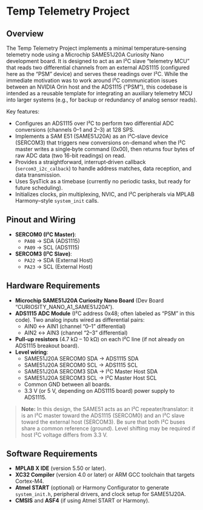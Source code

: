 


# Temp Telemetry Project

## Overview

The Temp Telemetry Project implements a minimal temperature‐sensing telemetry node using a Microchip SAME51J20A Curiosity Nano development board. It is designed to act as an I²C slave “telemetry MCU” that reads two differential channels from an external ADS1115 (configured here as the “PSM” device) and serves these readings over I²C. While the immediate motivation was to work around I²C communication issues between an NVIDIA Orin host and the ADS1115 (“PSM”), this codebase is intended as a reusable template for integrating an auxiliary telemetry MCU into larger systems (e.g., for backup or redundancy of analog sensor reads).

Key features:
- Configures an ADS1115 over I²C to perform two differential ADC conversions (channels 0–1 and 2–3) at 128 SPS.
- Implements a SAM E51 (SAME51J20A) as an I²C‐slave device (SERCOM3) that triggers new conversions on-demand when the I²C master writes a single‐byte command (0x00), then returns four bytes of raw ADC data (two 16-bit readings) on read.
- Provides a straightforward, interrupt‐driven callback (`sercom3_i2c_calback`) to handle address matches, data reception, and data transmission.
- Uses SysTick as a timebase (currently no periodic tasks, but ready for future scheduling).
- Initializes clocks, pin multiplexing, NVIC, and I²C peripherals via MPLAB Harmony–style `system_init` calls.

## Pinout and Wiring
- **SERCOM0 (I²C Master)**:
  - `PA08` → SDA (ADS1115)
  - `PA09` → SCL (ADS1115)
- **SERCOM3 (I²C Slave)**:
  - `PA22` → SDA (External Host)
  - `PA23` → SCL (External Host)

## Hardware Requirements

- **Microchip SAME51J20A Curiosity Nano Board** (Dev Board “CURIOSITY_NANO_A1_SAME51J20A”).
- **ADS1115 ADC Module** (I²C address 0x48; often labeled as “PSM” in this code). Two analog inputs wired as differential pairs:
  - AIN0 ↔ AIN1 (channel “0–1” differential)
  - AIN2 ↔ AIN3 (channel “2–3” differential)
- **Pull‐up resistors** (4.7 kΩ – 10 kΩ) on each I²C line (if not already on ADS1115 breakout board).
- **Level wiring**:
  - SAME51J20A SERCOM0 SDA → ADS1115 SDA
  - SAME51J20A SERCOM0 SCL → ADS1115 SCL
  - SAME51J20A SERCOM3 SDA → I²C Master Host SDA
  - SAME51J20A SERCOM3 SCL → I²C Master Host SCL
  - Common GND between all boards.
  - 3.3 V (or 5 V, depending on ADS1115 board) power supply to ADS1115.

> **Note:** In this design, the SAME51 acts as an I²C repeater/translator: it is an I²C master toward the ADS1115 (SERCOM0) and an I²C slave toward the external host (SERCOM3). Be sure that both I²C buses share a common reference (ground). Level shifting may be required if host I²C voltage differs from 3.3 V.

## Software Requirements

- **MPLAB X IDE** (version 5.50 or later).
- **XC32 Compiler** (version 4.0 or later) or ARM GCC toolchain that targets Cortex-M4.
- **Atmel START** (optional) or Harmony Configurator to generate `system_init.h`, peripheral drivers, and clock setup for SAME51J20A.
- **CMSIS** and **ASF4** (if using Atmel START or Harmony).

